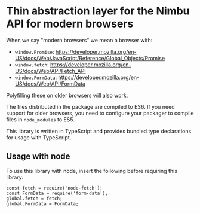 # Thin abstraction layer for the Nimbu API for modern browsers

When we say "modern browsers" we mean a browser with:

- `window.Promise`:
  https://developer.mozilla.org/en-US/docs/Web/JavaScript/Reference/Global_Objects/Promise
- `window.fetch`: https://developer.mozilla.org/en-US/docs/Web/API/Fetch_API
- `window.FormData`: https://developer.mozilla.org/en-US/docs/Web/API/FormData

Polyfilling these on older browsers will also work.

The files distributed in the package are compiled to ES6. If you need support for older browsers,
you need to configure your packager to compile files in `node_modules` to ES5.

This library is written in TypeScript and provides bundled type declarations for usage with
TypeScript.


## Usage with node

To use this library with node, insert the following before requiring this library:

```
const fetch = require('node-fetch');
const FormData = require('form-data');
global.fetch = fetch;
global.FormData = FormData;
```
